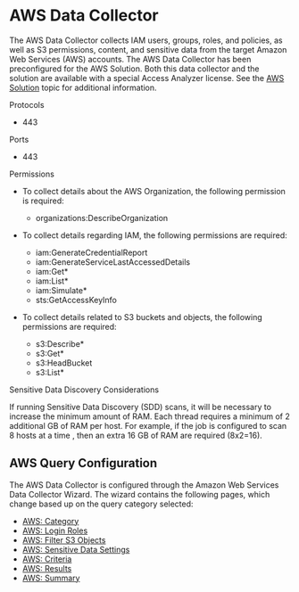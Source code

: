 # AWS Data Collector

The AWS Data Collector collects IAM users, groups, roles, and policies, as well as S3 permissions,
content, and sensitive data from the target Amazon Web Services (AWS) accounts. The AWS Data
Collector has been preconfigured for the AWS Solution. Both this data collector and the solution are
available with a special Access Analyzer license. See the
[AWS Solution](/docs/accessanalyzer/12.0/solutions/aws/overview.md) topic for additional information.

Protocols

- 443

Ports

- 443

Permissions

- To collect details about the AWS Organization, the following permission is required:

    - organizations:DescribeOrganization

- To collect details regarding IAM, the following permissions are required:

    - iam:GenerateCredentialReport
    - iam:GenerateServiceLastAccessedDetails
    - iam:Get\*
    - iam:List\*
    - iam:Simulate\*
    - sts:GetAccessKeyInfo

- To collect details related to S3 buckets and objects, the following permissions are required:

    - s3:Describe\*
    - s3:Get\*
    - s3:HeadBucket
    - s3:List\*

Sensitive Data Discovery Considerations

If running Sensitive Data Discovery (SDD) scans, it will be necessary to increase the minimum amount
of RAM. Each thread requires a minimum of 2 additional GB of RAM per host. For example, if the job
is configured to scan 8 hosts at a time , then an extra 16 GB of RAM are required (8x2=16).

## AWS Query Configuration

The AWS Data Collector is configured through the Amazon Web Services Data Collector Wizard. The
wizard contains the following pages, which change based up on the query category selected:

- [AWS: Category](/docs/accessanalyzer/12.0/admin/datacollector/aws/category.md)
- [AWS: Login Roles](/docs/accessanalyzer/12.0/admin/datacollector/aws/loginroles.md)
- [AWS: Filter S3 Objects](/docs/accessanalyzer/12.0/admin/datacollector/aws/filters3objects.md)
- [AWS: Sensitive Data Settings](/docs/accessanalyzer/12.0/admin/datacollector/aws/sensitivedata.md)
- [AWS: Criteria ](/docs/accessanalyzer/12.0/admin/datacollector/aws/criteria.md)
- [AWS: Results](/docs/accessanalyzer/12.0/admin/datacollector/aws/results.md)
- [AWS: Summary](/docs/accessanalyzer/12.0/admin/datacollector/aws/summary.md)
